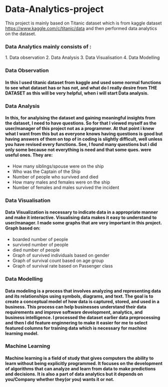 # Data-Analytics-project
This project is mainly based on Titanic dataset which is from kaggle dataset https://www.kaggle.com/c/titanic/data and then performed data analytics on the dataset.
<h3> Data Analytics mainly consists of : </h3>
1. Data observation
2. Data Analysis
3. Data Visualisation
4. Data Modelling

<h3>Data Observation</h3>
<h4>
  In this I used titanic dataset from kaggle and used some normal functions to see what dataset has or has not, and what do I really desire from THE DATASET as this will be very helpful, when i will start Data analysis.
</h4>

<h3>Data Analysis</h3>
<h4>
  In this, for analyising the dataset and gaining meaningful insights from the dataset, I need to have questions. So for that I viewed myself as the user/manager of this project not as a programmer.
  At that point i knew what I want from this but as everyone knows having questions is good but having answers of them on top of in coding is slightly difficult, well unless you have revised every functions.
  See, I found many questions but i did only some because not everything is need and that some ques. were useful ones.
  They are:
</h4>

* How many siblings/spouse were on the ship
* Who was the Captain of the Ship
* Number of people who survived and died
* How many males and females were on the ship
* Number of females and males survived the incident

<h3>Data Visualisation</h3>
<h4>
  Data Visualization is necessary to indicate data in a appropriate manner and make it interactive. Visualising data makes it easy to understand to user/manager. I made some graphs that are very important in this project. 
  Graph based on:
</h4>

* boarded number of people
* survived number of people
* died number of people
* Graph of survived individuals based on gender
* Graph of survival count based on age group
* Graph of survival rate based on Passenger class

<h3>Data Modelling</h3>
<h4>
  Data modeling is a process that involves analyzing and representing data and its relationships using symbols, diagrams, and text. The goal is to create a conceptual model of how data is captured, stored, and used in a business. This process can help businesses understand their data requirements and improve software development, analytics, and business intelligence.
I processed the dataset earlier data preprocessing and then I did feature enginnering to make it easier for me to select featured columns for training data which is necessary for machine learning model.
</h4>

<h3>Machine Learning</h3>
<h4> Machine learning is a field of study that gives computers the ability to learn without being explicitly programmed. It focuses on the development of algorithms that can analyze and learn from data to make predictions and decisions. It is also a part of data analytics but it depends on you/Company  whether they(or you) wants it or not.</h4>
